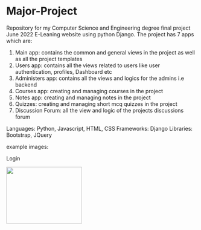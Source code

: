 # Major-Project
Repository for my Computer Science and Engineering degree final project June 2022
E-Leaning website using python Django.
The project has 7 apps which are:
1. Main app: contains the common and general views in the project as well as all the project templates
2. Users app: contains all the views related to users like user authentication, profiles, Dashboard etc
3. Administers app: contains all the views and logics for the admins i.e backend
4. Courses app: creating and managing courses in the project
5. Notes app: creating and managing notes in the project
6. Quizzes: creating and managing short mcq quizzes in the project
7. Discussion Forum: all the view and logic of the projects discussions forum

Languages: Python, Javascript, HTML, CSS
Frameworks: Django
Libraries: Bootstrap, JQuery

example images:

Login

<img src = “project_images/login.jpg” width = 200 height = 150>

